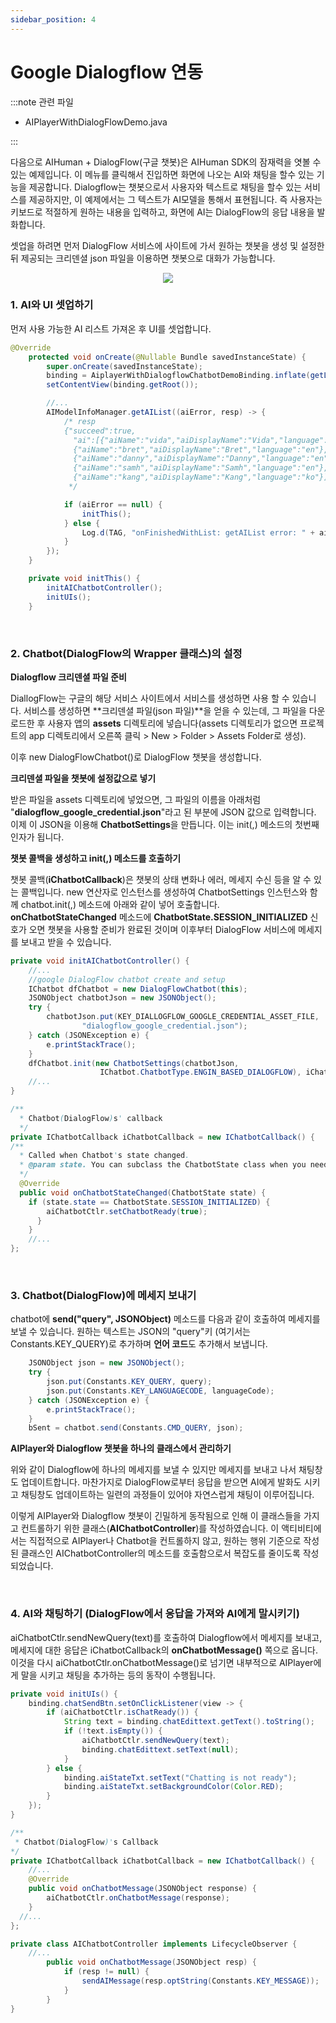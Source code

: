 ```yaml
---
sidebar_position: 4
---
```


# Google Dialogflow 연동

:::note 관련 파일

- AIPlayerWithDialogFlowDemo.java

:::

다음으로 AIHuman + DialogFlow(구글 챗봇)은 AIHuman SDK의 잠재력을 엿볼 수 있는 예제입니다. 이 메뉴를 클릭해서 진입하면 화면에 나오는 AI와 채팅을 할수 있는 기능을 제공합니다. Dialogflow는 챗봇으로서 사용자와 텍스트로 채팅을 할수 있는 서비스를 제공하지만, 이 예제에서는 그 텍스트가 AI모델을 통해서 표현됩니다. 즉 사용자는 키보드로 적절하게 원하는 내용을 입력하고, 화면에 AI는 DialogFlow의 응답 내용을 발화합니다.

셋업을 하려면 먼저 DialogFlow 서비스에 사이트에 가서 원하는 챗봇을 생성 및 설정한 뒤 제공되는 크리덴셜 json 파일을 이용하면 챗봇으로 대화가 가능합니다. 


<p align="center">
<img src="/img/aihuman/android/Screenshot_20211207-005743.png" style={{zoom: "25%"}} />
</p>

### 1. AI와 UI 셋업하기
먼저 사용 가능한 AI 리스트 가져온 후 UI를 셋업합니다.

```java
@Override
    protected void onCreate(@Nullable Bundle savedInstanceState) {
        super.onCreate(savedInstanceState);
        binding = AiplayerWithDialogflowChatbotDemoBinding.inflate(getLayoutInflater());
        setContentView(binding.getRoot());

      	//...
        AIModelInfoManager.getAIList((aiError, resp) -> {
            /* resp
            {"succeed":true,
              "ai":[{"aiName":"vida","aiDisplayName":"Vida","language":"en"},
              {"aiName":"bret","aiDisplayName":"Bret","language":"en"},
              {"aiName":"danny","aiDisplayName":"Danny","language":"en"},
              {"aiName":"samh","aiDisplayName":"Samh","language":"en"},
              {"aiName":"kang","aiDisplayName":"Kang","language":"ko"}]}
             */

            if (aiError == null) {
                initThis();
            } else {
                Log.d(TAG, "onFinishedWithList: getAIList error: " + aiError);
            }
        });
    }

    private void initThis() {
        initAIChatbotController();
        initUIs();
    }
```


<br/>

### 2. Chatbot(DialogFlow의 Wrapper 클래스)의 설정

**Dialogflow 크리덴셜 파일 준비**

DiallogFlow는 구글의 해당 서비스 사이트에서 서비스를 생성하면 사용 할 수 있습니다. 서비스를 생성하면 **크리덴셜 파일(json 파일)**을 얻을 수 있는데, 그 파일을 다운로드한 후 사용자 앱의 **assets** 디렉토리에 넣습니다(assets 디렉토리가 없으면 프로젝트의 app 디렉토리에서 오른쪽 클릭 > New > Folder > Assets Folder로 생성).

이후 new DialogFlowChatbot()로 DialogFlow 챗봇을 생성합니다.

**크리덴셜 파일을 챗봇에 설정값으로 넣기**

받은 파일을 assets 디렉토리에 넣었으면, 그 파일의 이름을 아래처럼 "**dialogflow_google_credential.json**"라고 된 부분에 JSON 값으로 입력합니다. 이제 이 JSON을 이용해 **ChatbotSettings**을 만듭니다. 이는 init(,) 메소드의 첫번째 인자가 됩니다.

**챗봇 콜백을 생성하고 init(,) 메소드를 호출하기**

챗봇 콜백(**iChatbotCallback**)은 챗봇의 상태 변화나 에러, 메세지 수신 등을 알 수 있는 콜백입니다. new 연산자로 인스턴스를 생성하여 ChatbotSettings 인스턴스와 함께 chatbot.init(,) 메소드에 아래와 같이 넣어 호출합니다. **onChatbotStateChanged** 메소드에 **ChatbotState.SESSION_INITIALIZED** 신호가 오면 챗봇을 사용할 준비가 완료된 것이며 이후부터 DialogFlow 서비스에 메세지를 보내고 받을 수 있습니다.

```java
private void initAIChatbotController() {
    //...
    //google DialogFlow chatbot create and setup 
    IChatbot dfChatbot = new DialogFlowChatbot(this);
    JSONObject chatbotJson = new JSONObject();
    try {
        chatbotJson.put(KEY_DIALLOGFLOW_GOOGLE_CREDENTIAL_ASSET_FILE,
                "dialogflow_google_credential.json");
    } catch (JSONException e) {
        e.printStackTrace();
    }
    dfChatbot.init(new ChatbotSettings(chatbotJson,
                    IChatbot.ChatbotType.ENGIN_BASED_DIALOGFLOW), iChatbotCallback);
    //...
}

/**
  * Chatbot(DialogFlow)s' callback 
  */
private IChatbotCallback iChatbotCallback = new IChatbotCallback() {
/**
  * Called when Chatbot's state changed.
  * @param state. You can subclass the ChatbotState class when you needed.
  */
  @Override
  public void onChatbotStateChanged(ChatbotState state) {
  	if (state.state == ChatbotState.SESSION_INITIALIZED) {
    	aiChatbotCtlr.setChatbotReady(true);
      }
    }
	//...
};

```


<br/>

### 3. Chatbot(DialogFlow)에 메세지 보내기

chatbot에 **send("query", JSONObject)** 메소드를 다음과 같이 호출하여 메세지를 보낼 수 있습니다. 원하는 텍스트는 JSON의 "query"키 (여기서는 Constants.KEY_QUERY)로 추가하며 **언어 코드**도 추가해서 보냅니다.

```java
    JSONObject json = new JSONObject();
    try {
        json.put(Constants.KEY_QUERY, query);
        json.put(Constants.KEY_LANGUAGECODE, languageCode);
    } catch (JSONException e) {
        e.printStackTrace();
    }
    bSent = chatbot.send(Constants.CMD_QUERY, json);
```

**AIPlayer와 Dialogflow 챗봇을 하나의 클래스에서 관리하기** 

위와 같이 Dialogflow에 하나의 메세지를 보낼 수 있지만 메세지를 보내고 나서 채팅창도 업데이트합니다. 마찬가지로 DialogFlow로부터 응답을 받으면 AI에게 발화도 시키고 채팅창도 업데이트하는 일련의 과정들이 있어야 자연스럽게 채팅이 이루어집니다. 

이렇게 AIPlayer와 Dialogflow 챗봇이 긴밀하게 동작됨으로 인해 이 클래스들을 가지고 컨트롤하기 위한 클래스(**AIChatbotController**)를 작성하였습니다. 이 액티비티에서는 직접적으로 AIPlayer나 Chatbot을 컨트롤하지 않고, 원하는 행위 기준으로 작성된 클래스인 AIChatbotController의 메소드를 호출함으로서 복잡도를 줄이도록 작성되었습니다.


<br/>

### 4. AI와 채팅하기 (DialogFlow에서 응답을 가져와 AI에게 말시키기)

aiChatbotCtlr.sendNewQuery(text)를 호출하여 Dialogflow에서 메세지를 보내고, 메세지에 대한 응답은 iChatbotCallback의 **onChatbotMessage()** 쪽으로 옵니다. 이것을 다시 aiChatbotCtlr.onChatbotMessage()로 넘기면 내부적으로 AIPlayer에게 말을 시키고 채팅을 추가하는 등의 동작이 수행됩니다.

```java
private void initUIs() {
    binding.chatSendBtn.setOnClickListener(view -> {
        if (aiChatbotCtlr.isChatReady()) {
            String text = binding.chatEdittext.getText().toString();
            if (!text.isEmpty()) {
                aiChatbotCtlr.sendNewQuery(text);
                binding.chatEdittext.setText(null);
            }
        } else {
            binding.aiStateTxt.setText("Chatting is not ready");
            binding.aiStateTxt.setBackgroundColor(Color.RED);
        }
    });
}

/**
 * Chatbot(DialogFlow)'s Callback 
*/
private IChatbotCallback iChatbotCallback = new IChatbotCallback() {
	//...
	@Override
	public void onChatbotMessage(JSONObject response) {
  	    aiChatbotCtlr.onChatbotMessage(response);
    }
  //...
};

private class AIChatbotController implements LifecycleObserver {
    //...
        public void onChatbotMessage(JSONObject resp) {
            if (resp != null) {
                sendAIMessage(resp.optString(Constants.KEY_MESSAGE));
            }
        }
}

```
